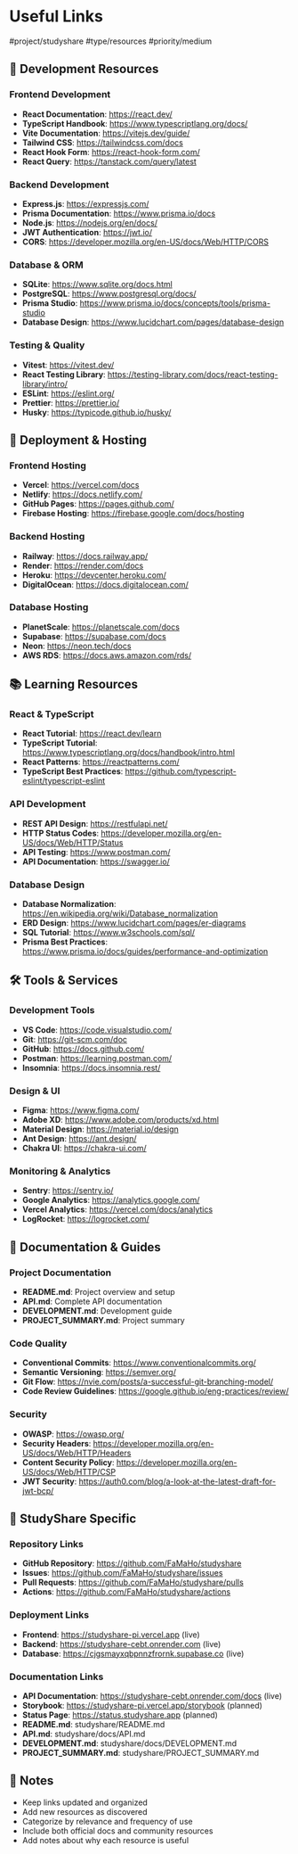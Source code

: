 # Useful Links

#project/studyshare #type/resources #priority/medium

## 🎯 Development Resources

### Frontend Development
- **React Documentation**: https://react.dev/
- **TypeScript Handbook**: https://www.typescriptlang.org/docs/
- **Vite Documentation**: https://vitejs.dev/guide/
- **Tailwind CSS**: https://tailwindcss.com/docs
- **React Hook Form**: https://react-hook-form.com/
- **React Query**: https://tanstack.com/query/latest

### Backend Development
- **Express.js**: https://expressjs.com/
- **Prisma Documentation**: https://www.prisma.io/docs
- **Node.js**: https://nodejs.org/en/docs/
- **JWT Authentication**: https://jwt.io/
- **CORS**: https://developer.mozilla.org/en-US/docs/Web/HTTP/CORS

### Database & ORM
- **SQLite**: https://www.sqlite.org/docs.html
- **PostgreSQL**: https://www.postgresql.org/docs/
- **Prisma Studio**: https://www.prisma.io/docs/concepts/tools/prisma-studio
- **Database Design**: https://www.lucidchart.com/pages/database-design

### Testing & Quality
- **Vitest**: https://vitest.dev/
- **React Testing Library**: https://testing-library.com/docs/react-testing-library/intro/
- **ESLint**: https://eslint.org/
- **Prettier**: https://prettier.io/
- **Husky**: https://typicode.github.io/husky/

## 🚀 Deployment & Hosting

### Frontend Hosting
- **Vercel**: https://vercel.com/docs
- **Netlify**: https://docs.netlify.com/
- **GitHub Pages**: https://pages.github.com/
- **Firebase Hosting**: https://firebase.google.com/docs/hosting

### Backend Hosting
- **Railway**: https://docs.railway.app/
- **Render**: https://render.com/docs
- **Heroku**: https://devcenter.heroku.com/
- **DigitalOcean**: https://docs.digitalocean.com/

### Database Hosting
- **PlanetScale**: https://planetscale.com/docs
- **Supabase**: https://supabase.com/docs
- **Neon**: https://neon.tech/docs
- **AWS RDS**: https://docs.aws.amazon.com/rds/

## 📚 Learning Resources

### React & TypeScript
- **React Tutorial**: https://react.dev/learn
- **TypeScript Tutorial**: https://www.typescriptlang.org/docs/handbook/intro.html
- **React Patterns**: https://reactpatterns.com/
- **TypeScript Best Practices**: https://github.com/typescript-eslint/typescript-eslint

### API Development
- **REST API Design**: https://restfulapi.net/
- **HTTP Status Codes**: https://developer.mozilla.org/en-US/docs/Web/HTTP/Status
- **API Testing**: https://www.postman.com/
- **API Documentation**: https://swagger.io/

### Database Design
- **Database Normalization**: https://en.wikipedia.org/wiki/Database_normalization
- **ERD Design**: https://www.lucidchart.com/pages/er-diagrams
- **SQL Tutorial**: https://www.w3schools.com/sql/
- **Prisma Best Practices**: https://www.prisma.io/docs/guides/performance-and-optimization

## 🛠️ Tools & Services

### Development Tools
- **VS Code**: https://code.visualstudio.com/
- **Git**: https://git-scm.com/doc
- **GitHub**: https://docs.github.com/
- **Postman**: https://learning.postman.com/
- **Insomnia**: https://docs.insomnia.rest/

### Design & UI
- **Figma**: https://www.figma.com/
- **Adobe XD**: https://www.adobe.com/products/xd.html
- **Material Design**: https://material.io/design
- **Ant Design**: https://ant.design/
- **Chakra UI**: https://chakra-ui.com/

### Monitoring & Analytics
- **Sentry**: https://sentry.io/
- **Google Analytics**: https://analytics.google.com/
- **Vercel Analytics**: https://vercel.com/docs/analytics
- **LogRocket**: https://logrocket.com/

## 📖 Documentation & Guides

### Project Documentation
- **README.md**: Project overview and setup
- **API.md**: Complete API documentation
- **DEVELOPMENT.md**: Development guide
- **PROJECT_SUMMARY.md**: Project summary

### Code Quality
- **Conventional Commits**: https://www.conventionalcommits.org/
- **Semantic Versioning**: https://semver.org/
- **Git Flow**: https://nvie.com/posts/a-successful-git-branching-model/
- **Code Review Guidelines**: https://google.github.io/eng-practices/review/

### Security
- **OWASP**: https://owasp.org/
- **Security Headers**: https://developer.mozilla.org/en-US/docs/Web/HTTP/Headers
- **Content Security Policy**: https://developer.mozilla.org/en-US/docs/Web/HTTP/CSP
- **JWT Security**: https://auth0.com/blog/a-look-at-the-latest-draft-for-jwt-bcp/

## 🎯 StudyShare Specific

### Repository Links
- **GitHub Repository**: https://github.com/FaMaHo/studyshare
- **Issues**: https://github.com/FaMaHo/studyshare/issues
- **Pull Requests**: https://github.com/FaMaHo/studyshare/pulls
- **Actions**: https://github.com/FaMaHo/studyshare/actions

### Deployment Links
- **Frontend**: https://studyshare-pi.vercel.app (live)
- **Backend**: https://studyshare-cebt.onrender.com (live)
- **Database**: https://cjgsmayxqbpnnzfrornk.supabase.co (live)

### Documentation Links
- **API Documentation**: https://studyshare-cebt.onrender.com/docs (live)
- **Storybook**: https://studyshare-pi.vercel.app/storybook (planned)
- **Status Page**: https://status.studyshare.app (planned)
- **README.md**: studyshare/README.md
- **API.md**: studyshare/docs/API.md
- **DEVELOPMENT.md**: studyshare/docs/DEVELOPMENT.md
- **PROJECT_SUMMARY.md**: studyshare/PROJECT_SUMMARY.md

## 📝 Notes

- Keep links updated and organized
- Add new resources as discovered
- Categorize by relevance and frequency of use
- Include both official docs and community resources
- Add notes about why each resource is useful 